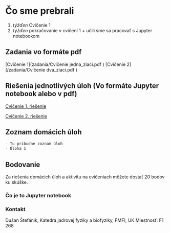 # Čo sme prebrali
1. *týžďen* Cvičenie 1
2. *týžďen* pokračovanie v cvičení 1 + učili sme sa pracovať s Jupyter notebookom

## Zadania vo formáte pdf
[Cvičenie 1](zadania/Cvičenie jedna_ziaci.pdf ) [Cvičenie 2](/zadania/Cvičenie dva_ziaci.pdf )



## Riešenia jednotlivých úloh (Vo formáte Jupyter notebook alebo v pdf)

[Cvičenie 1, riešenie](cvicenie_jedna.html)

[Cvičenie 2, riešenie](prve_cvicenie.html)


## Zoznam domácich úloh

```markdown
- Tu pribudne zoznam úloh
- Úloha 1
```

## Bodovanie

Za riešenia domácich úloh a aktivitu na cvičeniach môžete dostať 20 bodov ku skúške.

### Čo je to Jupyter notebook

### Kontakt

Dušan Štefánik, 
Katedra jadrovej fyziky a biofyziky, FMFI, UK
Miestnosť: F1 268
